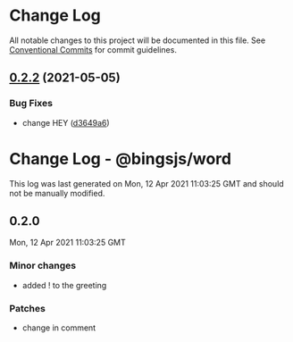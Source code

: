 # Change Log

All notable changes to this project will be documented in this file.
See [Conventional Commits](https://conventionalcommits.org) for commit guidelines.

## [0.2.2](https://github.com/bingtimren/lerna-study/compare/@bingsjs/word@0.2.1...@bingsjs/word@0.2.2) (2021-05-05)


### Bug Fixes

* change HEY ([d3649a6](https://github.com/bingtimren/lerna-study/commit/d3649a6fbfd94856c34bfdd75d8ee4c20c331726))





# Change Log - @bingsjs/word

This log was last generated on Mon, 12 Apr 2021 11:03:25 GMT and should not be manually modified.

## 0.2.0
Mon, 12 Apr 2021 11:03:25 GMT

### Minor changes

- added ! to the greeting

### Patches

- change in comment
